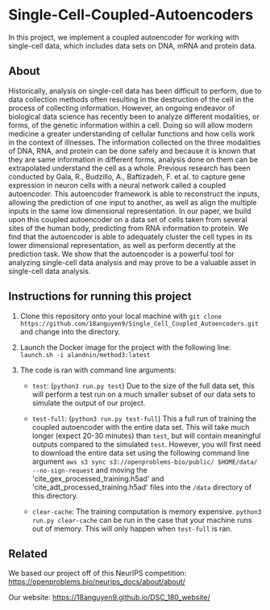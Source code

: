 # Single-Cell-Coupled-Autoencoders

In this project, we implement a coupled autoencoder for working with single-cell data, which includes data sets on DNA, mRNA and protein data.

## About

Historically, analysis on single-cell data has been difficult to perform, due to data collection methods often resulting in the destruction of the cell in the process of collecting information. However, an ongoing endeavor of biological data science has recently been to analyze different modalities, or forms, of the genetic information within a cell. Doing so will allow modern medicine a greater understanding of cellular functions and how cells work in the context of illnesses. The information collected on the three modalities of DNA, RNA, and protein can be done safely and because it is known that they are same information in different forms, analysis done on them can be extrapolated understand the cell as a whole. Previous research has been conducted by Gala, R., Budzillo, A., Baftizadeh, F. et al. to capture gene expression in neuron cells with a neural network called a coupled autoencoder. This autoencoder framework is able to reconstruct the inputs, allowing the prediction of one input to another, as well as align the multiple inputs in the same low dimensional representation. In our paper, we build upon this coupled autoencoder on a data set of cells taken from several sites of the human body, predicting from RNA information to protein. We find that the autoencoder is able to adequately cluster the cell types in its lower dimensional representation, as well as perform decently at the prediction task. We show that the autoencoder is a powerful tool for analyzing single-cell data analysis and may prove to be a valuable asset in single-cell data analysis.

## Instructions for running this project

1. Clone this repository onto your local machine with `git clone https://github.com/18anguyen9/Single_Cell_Coupled_Autoencoders.git` and change into the directory.

2. Launch the Docker image for the project with the following line: `launch.sh -i alandnin/method3:latest`

3. The code is ran with command line arguments:

    * `test`: (`python3 run.py test`) Due to the size of the full data set, this will perform a test run on a much smaller subset of our data sets to simulate the output of our project. 
    
    *  `test-full`: (`python3 run.py test-full`) This a full run of training the coupled autoencoder with the entire data set. This will take much longer (expect 20-30 minutes) than `test`, but will contain meaningful outputs compared to the simulated `test`. However, you will first need to download the entire data set using the following command line argument `aws s3 sync s3://openproblems-bio/public/ $HOME/data/ --no-sign-request` and moving the 'cite_gex_processed_training.h5ad' and 'cite_adt_processed_training.h5ad' files into the `/data` directory of this directory.
    
    *  `clear-cache`: The training computation is memory expensive. `python3 run.py clear-cache` can be run in the case that your machine runs out of memory. This will only happen when `test-full` is ran.

## Related

We based our project off of this NeurIPS competition: https://openproblems.bio/neurips_docs/about/about/

Our website: https://18anguyen9.github.io/DSC_180_website/
    
    
    
